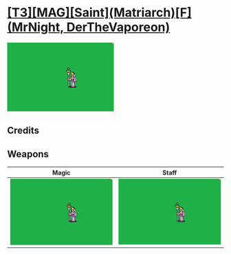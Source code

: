 # [\[T3\]\[MAG\]\[Saint\]\(Matriarch\)\[F\]\(MrNight, DerTheVaporeon\)](../%5BT3%5D%5BMAG%5D%5BSaint%5D(Matriarch)%5BF%5D(MrNight,%20DerTheVaporeon))

<img src="./6.%20Magic/Magic_000.png" alt="[T3][MAG][Saint](Matriarch)[F](MrNight, DerTheVaporeon) standing" />

## Credits



## Weapons


|Magic |Staff |
|  :---: | :---: |
| <img alt="Magic animation" src="./6.%20Magic/Magic.gif" /> | <img alt="Staff animation" src="./7.%20Staff/Staff.gif" /> |
